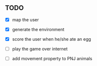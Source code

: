 
## TODO

- [x] map the user
- [x] generate the environment
- [x] score the user when he/she ate an egg

- [ ] play the game over internet
- [ ] add movement property to PNJ animals

